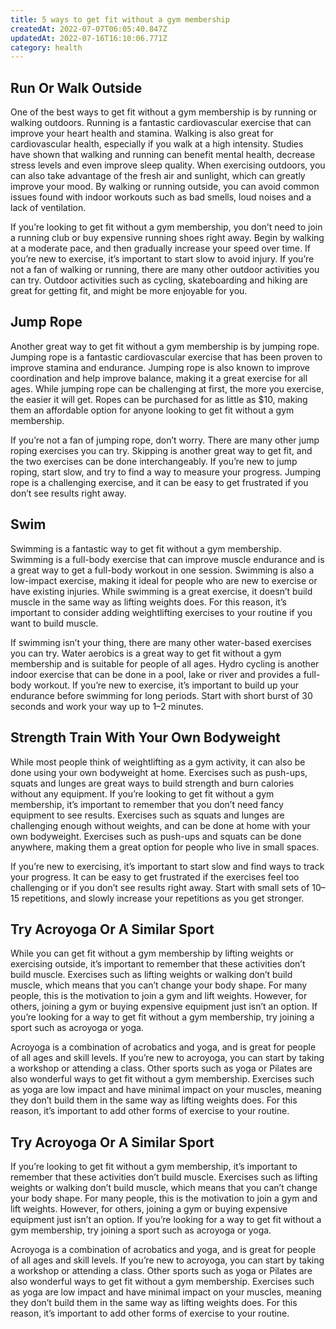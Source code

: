 ```yaml
---
title: 5 ways to get fit without a gym membership
createdAt: 2022-07-07T06:05:40.847Z
updatedAt: 2022-07-16T16:10:06.771Z
category: health
---
```


## Run Or Walk Outside

One of the best ways to get fit without a gym membership is by running or walking outdoors. Running is a fantastic cardiovascular exercise that can improve your heart health and stamina. Walking is also great for cardiovascular health, especially if you walk at a high intensity. Studies have shown that walking and running can benefit mental health, decrease stress levels and even improve sleep quality. When exercising outdoors, you can also take advantage of the fresh air and sunlight, which can greatly improve your mood. By walking or running outside, you can avoid common issues found with indoor workouts such as bad smells, loud noises and a lack of ventilation.

If you’re looking to get fit without a gym membership, you don’t need to join a running club or buy expensive running shoes right away. Begin by walking at a moderate pace, and then gradually increase your speed over time. If you’re new to exercise, it’s important to start slow to avoid injury. If you’re not a fan of walking or running, there are many other outdoor activities you can try. Outdoor activities such as cycling, skateboarding and hiking are great for getting fit, and might be more enjoyable for you.

## Jump Rope

Another great way to get fit without a gym membership is by jumping rope. Jumping rope is a fantastic cardiovascular exercise that has been proven to improve stamina and endurance. Jumping rope is also known to improve coordination and help improve balance, making it a great exercise for all ages. While jumping rope can be challenging at first, the more you exercise, the easier it will get. Ropes can be purchased for as little as $10, making them an affordable option for anyone looking to get fit without a gym membership.

If you’re not a fan of jumping rope, don’t worry. There are many other jump roping exercises you can try. Skipping is another great way to get fit, and the two exercises can be done interchangeably. If you’re new to jump roping, start slow, and try to find a way to measure your progress. Jumping rope is a challenging exercise, and it can be easy to get frustrated if you don’t see results right away.

## Swim

Swimming is a fantastic way to get fit without a gym membership. Swimming is a full-body exercise that can improve muscle endurance and is a great way to get a full-body workout in one session. Swimming is also a low-impact exercise, making it ideal for people who are new to exercise or have existing injuries. While swimming is a great exercise, it doesn’t build muscle in the same way as lifting weights does. For this reason, it’s important to consider adding weightlifting exercises to your routine if you want to build muscle.

If swimming isn’t your thing, there are many other water-based exercises you can try. Water aerobics is a great way to get fit without a gym membership and is suitable for people of all ages. Hydro cycling is another indoor exercise that can be done in a pool, lake or river and provides a full-body workout. If you’re new to exercise, it’s important to build up your endurance before swimming for long periods. Start with short burst of 30 seconds and work your way up to 1–2 minutes.

## Strength Train With Your Own Bodyweight

While most people think of weightlifting as a gym activity, it can also be done using your own bodyweight at home. Exercises such as push-ups, squats and lunges are great ways to build strength and burn calories without any equipment. If you’re looking to get fit without a gym membership, it’s important to remember that you don’t need fancy equipment to see results. Exercises such as squats and lunges are challenging enough without weights, and can be done at home with your own bodyweight. Exercises such as push-ups and squats can be done anywhere, making them a great option for people who live in small spaces.

If you’re new to exercising, it’s important to start slow and find ways to track your progress. It can be easy to get frustrated if the exercises feel too challenging or if you don’t see results right away. Start with small sets of 10–15 repetitions, and slowly increase your repetitions as you get stronger.

## Try Acroyoga Or A Similar Sport

While you can get fit without a gym membership by lifting weights or exercising outside, it’s important to remember that these activities don’t build muscle. Exercises such as lifting weights or walking don’t build muscle, which means that you can’t change your body shape. For many people, this is the motivation to join a gym and lift weights. However, for others, joining a gym or buying expensive equipment just isn’t an option. If you’re looking for a way to get fit without a gym membership, try joining a sport such as acroyoga or yoga.

Acroyoga is a combination of acrobatics and yoga, and is great for people of all ages and skill levels. If you’re new to acroyoga, you can start by taking a workshop or attending a class. Other sports such as yoga or Pilates are also wonderful ways to get fit without a gym membership. Exercises such as yoga are low impact and have minimal impact on your muscles, meaning they don’t build them in the same way as lifting weights does. For this reason, it’s important to add other forms of exercise to your routine.

## Try Acroyoga Or A Similar Sport

If you’re looking to get fit without a gym membership, it’s important to remember that these activities don’t build muscle. Exercises such as lifting weights or walking don’t build muscle, which means that you can’t change your body shape. For many people, this is the motivation to join a gym and lift weights. However, for others, joining a gym or buying expensive equipment just isn’t an option. If you’re looking for a way to get fit without a gym membership, try joining a sport such as acroyoga or yoga.

Acroyoga is a combination of acrobatics and yoga, and is great for people of all ages and skill levels. If you’re new to acroyoga, you can start by taking a workshop or attending a class. Other sports such as yoga or Pilates are also wonderful ways to get fit without a gym membership. Exercises such as yoga are low impact and have minimal impact on your muscles, meaning they don’t build them in the same way as lifting weights does. For this reason, it’s important to add other forms of exercise to your routine.
